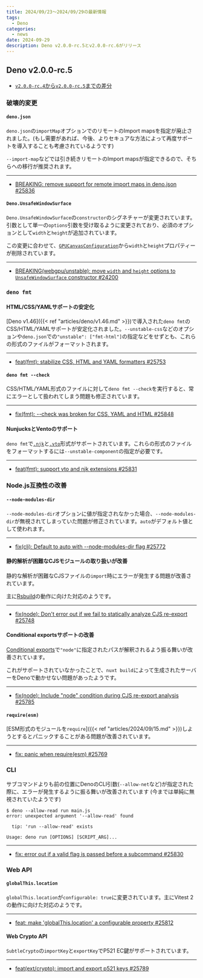 ```yaml
---
title: 2024/09/23〜2024/09/29の最新情報
tags:
  - Deno
categories:
  - news
date: 2024-09-29
description: Deno v2.0.0-rc.5とv2.0.0-rc.6がリリース
---
```


## Deno v2.0.0-rc.5 

- [`v2.0.0-rc.4`から`v2.0.0-rc.5`までの差分](https://github.com/denoland/deno/compare/dad5678baa0c96a40810f9af820145041fb8f98e...ba5b8d0213cde2585236098b00beb8a512889626)

### 破壊的変更

#### `deno.json`

`deno.json`の`importMap`オプションでのリモートのImport mapsを指定が廃止されました。(もし需要があれば、今後、よりセキュアな方法によって再度サポートを導入することも考慮されているようです)

`--import-map`などでは引き続きリモートのImport mapsが指定できるので、そちらへの移行が推奨されます。

---

- [BREAKING: remove support for remote import maps in deno.json #25836](https://github.com/denoland/deno/pull/25836)

#### `Deno.UnsafeWindowSurface`

`Deno.UnsafeWindowSurface`の`constructor`のシグネチャーが変更されています。引数として単一の`options`引数を受け取るように変更されており、必須のオプションとして`width`と`height`が追加されています。

この変更に合わせて、[`GPUCanvasConfiguration`](https://github.com/denoland/deno/blob/v1.46.3/cli/tsc/dts/lib.deno_webgpu.d.ts#L1785)から`width`と`height`プロパティーが削除されています。

---

- [BREAKING(webgpu/unstable): move `width` and `height` options to `UnsafeWindowSurface` constructor #24200](https://github.com/denoland/deno/pull/24200)

### `deno fmt`

#### HTML/CSS/YAMLサポートの安定化

[Deno v1.46]({{< ref "articles/deno/v1.46.md" >}})で導入された`deno fmt`のCSS/HTML/YAMLサポートが安定化されました。`--unstable-css`などのオプションや`deno.json`での`"unstable": ["fmt-html"]`の指定などをせずとも、これらの形式のファイルがフォーマットされます。

---

- [feat(fmt): stabilize CSS, HTML and YAML formatters #25753](https://github.com/denoland/deno/pull/25753)

#### `deno fmt --check`

CSS/HTML/YAML形式のファイルに対して`deno fmt --check`を実行すると、常にエラーとして扱われてしまう問題も修正されています。

---

- [fix(fmt): --check was broken for CSS, YAML and HTML #25848](https://github.com/denoland/deno/pull/25848)

#### NunjucksとVentoのサポート

`deno fmt`で[`.njk`](https://github.com/mozilla/nunjucks)と[`.vto`](https://github.com/ventojs/vento)形式がサポートされています。これらの形式のファイルをフォーマットするには`--unstable-component`の指定が必要です。

---

- [feat(fmt): support vto and njk extensions #25831](https://github.com/denoland/deno/pull/25831)

### Node.js互換性の改善

#### `--node-modules-dir`

`--node-modules-dir`オプションに値が指定されなかった場合、`--node-modules-dir`が無視されてしまっていた問題が修正されています。`auto`がデフォルト値として使われます。

---

- [fix(cli): Default to auto with --node-modules-dir flag #25772](https://github.com/denoland/deno/pull/25772)

#### 静的解析が困難なCJSモジュールの取り扱いが改善

静的な解析が困難なCJSファイルの`import`時にエラーが発生する問題が改善されています。

主に[Rsbuild](https://github.com/web-infra-dev/rsbuild)の動作に向けた対応のようです。

---

- [fix(node): Don't error out if we fail to statically analyze CJS re-export #25748](https://github.com/denoland/deno/pull/25748)

#### Conditional exportsサポートの改善

[Conditional exports](https://github.com/nodejs/node/blob/v22.9.0/doc/api/packages.md#conditional-exports)で`"node"`に指定されたパスが解釈されるよう振る舞いが改善されています。

これがサポートされていなかったことで、`nuxt build`によって生成されたサーバーをDenoで動かせない問題があったようです。

---

- [fix(node): Include "node" condition during CJS re-export analysis #25785](https://github.com/denoland/deno/pull/25785)

#### `require(esm)`

[ESM形式のモジュールを`require`]({{< ref "articles/2024/09/15.md" >}})しようとするとパニックすることがある問題が改善されています。

---

- [fix: panic when require(esm) #25769](https://github.com/denoland/deno/pull/25769)

### CLI

サブコマンドよりも前の位置にDenoのCLI引数(`--allow-net`など)が指定された際に、エラーが発生するように振る舞いが改善されています (今までは単純に無視されていたようです)

```shell
$ deno --allow-read run main.js
error: unexpected argument '--allow-read' found

  tip: 'run --allow-read' exists

Usage: deno run [OPTIONS] [SCRIPT_ARG]...
```

---

- [fix: error out if a valid flag is passed before a subcommand #25830](https://github.com/denoland/deno/pull/25830)

### Web API

#### `globalThis.location`

`globalThis.location`が`configurable: true`に変更されています。主にVitest 2の動作に向けた対応のようです。

---

- [feat: make 'globalThis.location' a configurable property #25812](https://github.com/denoland/deno/pull/25812)

#### Web Crypto API

`SubtleCrypto`の`importKey`と`exportKey`でP521 EC鍵がサポートされています。

---

- [feat(ext/crypto): import and export p521 keys #25789](https://github.com/denoland/deno/pull/25789)
